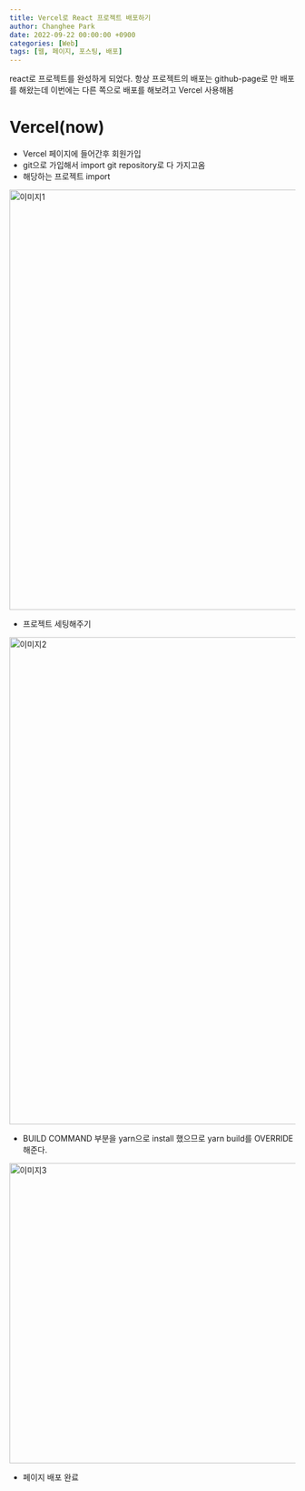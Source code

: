 ```yaml
---
title: Vercel로 React 프로젝트 배포하기
author: Changhee Park
date: 2022-09-22 00:00:00 +0900
categories: [Web]
tags: [웹, 페이지, 포스팅, 배포]
---
```


react로 프로젝트를 완성하게 되었다. 항상 프로젝트의 배포는 github-page로 만 배포를 해왔는데 이번에는 다른 쪽으로 배포를 해보려고 Vercel 사용해봄

# Vercel(now)

- Vercel 페이지에 들어간후 회원가입
- git으로 가입해서 import git repository로 다 가지고옴
- 해당하는 프로젝트 import

<img width="739" alt="이미지1" src="https://user-images.githubusercontent.com/31761527/191714896-3c890473-c36b-4ecc-8c9a-041cb324aa6b.png">

- 프로젝트 세팅해주기

<img width="857" alt="이미지2" src="https://user-images.githubusercontent.com/31761527/191714911-4f1a9a73-af19-44dd-85ef-8259318fceea.png">

- BUILD COMMAND 부분을 yarn으로 install 했으므로 yarn build를 OVERRIDE 해준다.

<img width="528" alt="이미지3" src="https://user-images.githubusercontent.com/31761527/191714919-05248d56-aa81-471f-9258-8bc8c90c5cad.png">

- 페이지 배포 완료

